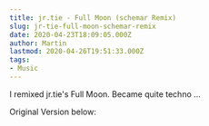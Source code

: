 ```yaml
---
title: jr.tie - Full Moon (schemar Remix)
slug: jr-tie-full-moon-schemar-remix
date: 2020-04-23T18:09:05.000Z
author: Martin
lastmod: 2020-04-26T19:51:33.000Z
tags:
- Music
---
```


I remixed jr.tie's Full Moon. Became quite techno ...

Original Version below:

